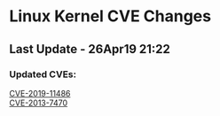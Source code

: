 
# **Linux Kernel CVE Changes**

## Last Update - 26Apr19 21:22

### **Updated CVEs:**

[CVE-2019-11486](cves/CVE-2019-11486)  
[CVE-2013-7470](cves/CVE-2013-7470)  
